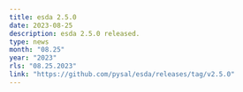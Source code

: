 ```yaml
---
title: esda 2.5.0
date: 2023-08-25
description: esda 2.5.0 released. 
type: news
month: "08.25"
year: "2023"
rls: "08.25.2023"
link: "https://github.com/pysal/esda/releases/tag/v2.5.0"
---
```

